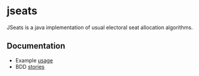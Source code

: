 jseats
======

JSeats is a java implementation of usual electoral seat allocation algorithms.

## Documentation


 * Example [usage](src/test/java/org/jseats/unit/ExampleProcessorTest.java)
 * BDD [stories](src/test/resources/stories)
